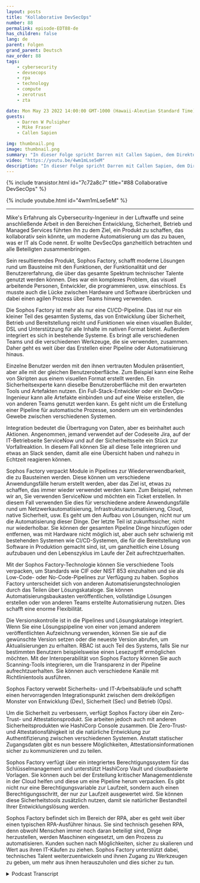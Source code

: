 ```yaml
---
layout: posts
title: "Kollaborative DevSecOps"
number: 88
permalink: episode-EDT88-de
has_children: false
lang: de
parent: Folgen
grand_parent: Deutsch
nav_order: 88
tags:
    - cybersecurity
    - devsecops
    - rpa
    - technology
    - compute
    - zerotrust
    - zta

date: Mon May 23 2022 14:00:00 GMT-1000 (Hawaii-Aleutian Standard Time)
guests:
    - Darren W Pulsipher
    - Mike Fraser
    - Callen Sapien

img: thumbnail.png
image: thumbnail.png
summary: "In dieser Folge spricht Darren mit Callen Sapien, dem Direktor für Produktmanagement bei Sophos Factory, und Mike Fraser, dem VP für DevSecOps, über ihr Produkt, das wirklich kollaboratives SecDevOps ermöglicht."
video: "https://youtu.be/4wm1mLse5eM"
description: "In dieser Folge spricht Darren mit Callen Sapien, dem Direktor für Produktmanagement bei Sophos Factory, und Mike Fraser, dem VP für DevSecOps, über ihr Produkt, das wirklich kollaboratives SecDevOps ermöglicht."
---
```


<div>
{% include transistor.html id="7c72a8c7" title="#88 Collaborative DevSecOps" %}

{% include youtube.html id="4wm1mLse5eM" %}
</div>

---

Mike's Erfahrung als Cybersecurity-Ingenieur in der Luftwaffe und seine anschließende Arbeit in den Bereichen Entwicklung, Sicherheit, Betrieb und Managed Services führten ihn zu dem Ziel, ein Produkt zu schaffen, das kollaborativ sein könnte, um moderne Automatisierung um das zu bauen, was er IT als Code nennt. Er wollte DevSecOps ganzheitlich betrachten und alle Beteiligten zusammenbringen.

Sein resultierendes Produkt, Sophos Factory, schafft moderne Lösungen rund um Bausteine mit den Funktionen, der Funktionalität und der Benutzererfahrung, die über das gesamte Spektrum technischer Talente genutzt werden können. Dies war ein komplexes Problem, das visuell arbeitende Personen, Entwickler, die programmieren, usw. einschloss. Es musste auch die Lücke zwischen Hardware und Software überbrücken und dabei einen agilen Prozess über Teams hinweg verwenden.

Die Sophos Factory ist mehr als nur eine CI/CD-Pipeline. Das ist nur ein kleiner Teil des gesamten Systems, das von Entwicklung über Sicherheit, Betrieb und Bereitstellung reicht und Funktionen wie einen visuellen Builder, DSL und Unterstützung für alle Inhalte im nativen Format bietet. Außerdem integriert es sich in bestehende Systeme. Es bringt alle verschiedenen Teams und die verschiedenen Werkzeuge, die sie verwenden, zusammen. Daher geht es weit über das Erstellen einer Pipeline oder Automatisierung hinaus.

Einzelne Benutzer werden mit den ihnen vertrauten Modulen präsentiert, aber alle mit der gleichen Benutzeroberfläche. Zum Beispiel kann eine Reihe von Skripten aus einem visuellen Format erstellt werden. Ein Sicherheitsexperte kann dieselbe Benutzeroberfläche mit den erwarteten Tools und Artefakten nutzen. Ein Full-Stack-Entwickler oder ein DevOps-Ingenieur kann alle Artefakte einbinden und auf eine Weise erstellen, die von anderen Teams genutzt werden kann. Es geht nicht um die Erstellung einer Pipeline für automatische Prozesse, sondern um ein verbindendes Gewebe zwischen verschiedenen Systemen.

Integration bedeutet die Übertragung von Daten, aber es beinhaltet auch Aktionen. Angenommen, jemand verwendet auf der Codeseite Jira, auf der IT-Betriebseite ServiceNow und auf der Sicherheitsseite ein Stück zur Vorfallreaktion. In diesem Fall können Sie all diese Teile integrieren und etwas an Slack senden, damit alle eine Übersicht haben und nahezu in Echtzeit reagieren können.

Sophos Factory verpackt Module in Pipelines zur Wiederverwendbarkeit, die zu Bausteinen werden. Diese können um verschiedene Anwendungsfälle herum erstellt werden, aber das Ziel ist, etwas zu schaffen, das immer wieder verwendet werden kann. Zum Beispiel, nehmen wir an, Sie verwenden ServiceNow und möchten ein Ticket erstellen. In diesem Fall verwenden Sie dies für verschiedene andere Anwendungsfälle rund um Netzwerkautomatisierung, Infrastrukturautomatisierung, Cloud, native Sicherheit, usw. Es geht um den Aufbau von Lösungen, nicht nur um die Automatisierung dieser Dinge. Der letzte Teil ist zukunftssicher, nicht nur wiederholbar. Sie können der gesamten Pipeline Dinge hinzufügen oder entfernen, was mit Hardware nicht möglich ist, aber auch sehr schwierig mit bestehenden Systemen wie CI/CD-Systemen, die für die Bereitstellung von Software in Produktion gemacht sind, ist, um ganzheitlich eine Lösung aufzubauen und den Lebenszyklus im Laufe der Zeit aufrechtzuerhalten.

Mit der Sophos Factory-Technologie können Sie verschiedene Tools verpacken, um Standards wie CIF oder NIST 853 einzuhalten und sie als Low-Code- oder No-Code-Pipelines zur Verfügung zu haben. Sophos Factory unterscheidet sich von anderen Automatisierungstechnologien durch das Teilen über Lösungskataloge. Sie können Automatisierungsbaukasten veröffentlichen, vollständige Lösungen erstellen oder von anderen Teams erstellte Automatisierung nutzen. Dies schafft eine enorme Flexibilität.

Die Versionskontrolle ist in die Pipelines und Lösungskataloge integriert. Wenn Sie eine Lösungspipeline von einer von jemand anderem veröffentlichten Aufzeichnung verwenden, können Sie sie auf die gewünschte Version setzen oder die neueste Version abrufen, um Aktualisierungen zu erhalten. RBAC ist auch Teil des Systems, falls Sie nur bestimmten Benutzern beispielsweise einen Lesezugriff ermöglichen möchten. Mit der Interoperabilität von Sophos Factory können Sie auch Scanning-Tools integrieren, um die Transparenz in der Pipeline aufrechtzuerhalten. Sie können auch verschiedene Kanäle mit Richtlinientools ausführen.

Sophos Factory verwebt Sicherheits- und IT-Arbeitsabläufe und schafft einen hervorragenden Integrationspunkt zwischen dem dreiköpfigen Monster von Entwicklung (Dev), Sicherheit (Sec) und Betrieb (Ops).

Um die Sicherheit zu verbessern, verfügt Sophos Factory über ein Zero-Trust- und Attestationsprodukt. Sie arbeiten jedoch auch mit anderen Sicherheitsprodukten wie HashiCorp Console zusammen. Die Zero-Trust- und Attestationsfähigkeit ist die natürliche Entwicklung zur Authentifizierung zwischen verschiedenen Systemen. Anstatt statischer Zugangsdaten gibt es nun bessere Möglichkeiten, Attestationsinformationen sicher zu kommunizieren und zu teilen.

Sophos Factory verfügt über ein integriertes Berechtigungssystem für das Schlüsselmanagement und unterstützt HashiCorp Vault und cloudbasierte Vorlagen. Sie können auch bei der Erstellung kritischer Managementdienste in der Cloud helfen und diese um eine Pipeline herum verpacken. Es gibt nicht nur eine Berechtigungsvariable zur Laufzeit, sondern auch einen Berechtigungsschritt, der nur zur Laufzeit ausgewertet wird. Sie können diese Sicherheitstools zusätzlich nutzen, damit sie natürlicher Bestandteil Ihrer Entwicklungslösung werden.

Sophos Factory befindet sich im Bereich der RPA, aber es geht weit über einen typischen RPA-Ausführer hinaus. Sie sind technisch gesehen RPA, denn obwohl Menschen immer noch daran beteiligt sind, Dinge herzustellen, werden Maschinen eingesetzt, um den Prozess zu automatisieren. Kunden suchen nach Möglichkeiten, sicher zu skalieren und Wert aus ihren IT-Käufen zu ziehen. Sophos Factory unterstützt dabei, technisches Talent weiterzuentwickeln und ihnen Zugang zu Werkzeugen zu geben, um mehr aus ihnen herauszuholen und dies sicher zu tun.



<details>
<summary> Podcast Transcript </summary>

<p></p>

</details>
